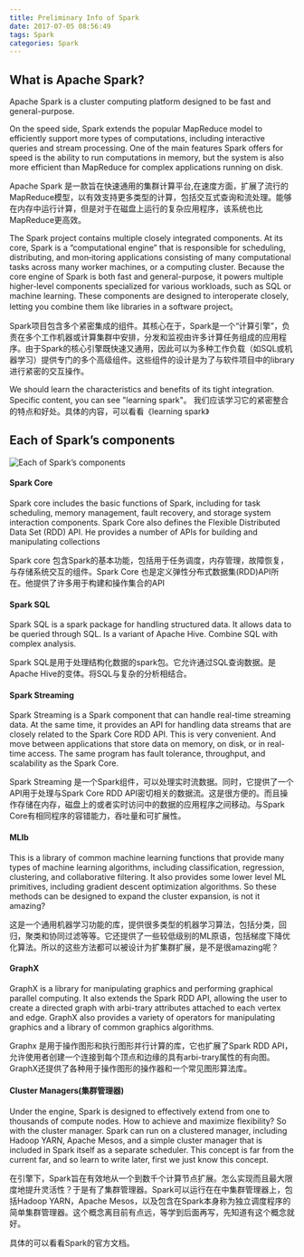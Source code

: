 ```yaml
---
title: Preliminary Info of Spark
date: 2017-07-05 08:56:49
tags: Spark
categories: Spark
---
```

## What is Apache Spark?   
Apache Spark is a cluster computing platform designed to be fast and general-purpose.
<!-- more -->
On the speed side, Spark extends the popular MapReduce model to efficiently support more types of computations, including interactive queries and stream processing. One of the main features Spark offers for speed is the ability to run computations in memory, but the system is also more efficient than MapReduce for complex applications running on disk.

Apache Spark 是一款旨在快速通用的集群计算平台,在速度方面，扩展了流行的MapReduce模型，以有效支持更多类型的计算，包括交互式查询和流处理。能够在内存中运行计算，但是对于在磁盘上运行的复杂应用程序，该系统也比MapReduce更高效。


The Spark project contains multiple closely integrated components. At its core, Spark is a “computational engine” that is responsible for scheduling, distributing, and mon‐itoring applications consisting of many computational tasks across many worker machines, or a computing cluster. Because the core engine of Spark is both fast and general-purpose, it powers multiple higher-level components specialized for various workloads, such as SQL or machine learning. These components are designed to interoperate closely, letting you combine them like libraries in a software project。

Spark项目包含多个紧密集成的组件。其核心在于，Spark是一个“计算引擎”，负责在多个工作机器或计算集群中安排，分发和监视由许多计算任务组成的应用程序。由于Spark的核心引擎既快速又通用，因此可以为多种工作负载（如SQL或机器学习）提供专门的多个高级组件。这些组件的设计是为了与软件项目中的library进行紧密的交互操作。

We should learn the characteristics and benefits of its tight integration. Specific content, you can see "learning spark"。
我们应该学习它的紧密整合的特点和好处。具体的内容，可以看看《learning spark》

## Each of Spark’s components

![ Each of Spark’s components](
http://opdexhju0.bkt.clouddn.com/14992172107388.jpg)

#### Spark Core
Spark core includes the basic functions of Spark, including for task scheduling, memory management, fault recovery, and storage system interaction components. Spark Core also defines the Flexible Distributed Data Set (RDD) API. He provides a number of APIs for building and manipulating collections

Spark core 包含Spark的基本功能，包括用于任务调度，内存管理，故障恢复，与存储系统交互的组件。Spark Core 也是定义弹性分布式数据集(RDD)API所在。他提供了许多用于构建和操作集合的API

#### Spark SQL
Spark SQL is a spark package for handling structured data. It allows data to be queried through SQL. Is a variant of Apache Hive. Combine SQL with complex analysis.

Spark SQL是用于处理结构化数据的spark包。它允许通过SQL查询数据。是Apache Hive的变体。将SQL与复杂的分析相结合。

#### Spark Streaming
Spark Streaming is a Spark component that can handle real-time streaming data. At the same time, it provides an API for handling data streams that are closely related to the Spark Core RDD API. This is very convenient. And move between applications that store data on memory, on disk, or in real-time access. The same program has fault tolerance, throughput, and scalability as the Spark Core.

Spark Streaming 是一个Spark组件，可以处理实时流数据。同时，它提供了一个API用于处理与Spark Core RDD API密切相关的数据流。这是很方便的。而且操作存储在内存，磁盘上的或者实时访问中的数据的应用程序之间移动。与Spark Core有相同程序的容错能力，吞吐量和可扩展性。

#### MLIb 
This is a library of common machine learning functions that provide many types of machine learning algorithms, including classification, regression, clustering, and collaborative filtering. It also provides some lower level ML primitives, including gradient descent optimization algorithms. So these methods can be designed to expand the cluster expansion, is not it amazing?

这是一个通用机器学习功能的库，提供很多类型的机器学习算法，包括分类，回归，聚类和协同过滤等等。它还提供了一些较低级别的ML原语，包括梯度下降优化算法。所以的这些方法都可以被设计为扩集群扩展，是不是很amazing呢？

#### GraphX
GraphX is a library for manipulating graphics and performing graphical parallel computing. It also extends the Spark RDD API, allowing the user to create a directed graph with arbi-trary attributes attached to each vertex and edge. GraphX also provides a variety of operators for manipulating graphics and a library of common graphics algorithms.

Graphx 是用于操作图形和执行图形并行计算的库，它也扩展了Spark RDD API，允许使用者创建一个连接到每个顶点和边缘的具有arbi-trary属性的有向图。GraphX还提供了各种用于操作图形的操作器和一个常见图形算法库。

#### Cluster Managers(集群管理器)
Under the engine, Spark is designed to effectively extend from one to thousands of compute nodes. How to achieve and maximize flexibility? So with the cluster manager. Spark can run on a clustered manager, including Hadoop YARN, Apache Mesos, and a simple cluster manager that is included in Spark itself as a separate scheduler. This concept is far from the current far, and so learn to write later, first we just  know  this concept.

在引擎下，Spark旨在有效地从一个到数千个计算节点扩展。怎么实现而且最大限度地提升灵活性？于是有了集群管理器。Spark可以运行在在中集群管理器上，包括Hadoop YARN，Apache Mesos，以及包含在Spark本身称为独立调度程序的简单集群管理器。这个概念离目前有点远，等学到后面再写，先知道有这个概念就好。




具体的可以看看Spark的官方文档。



